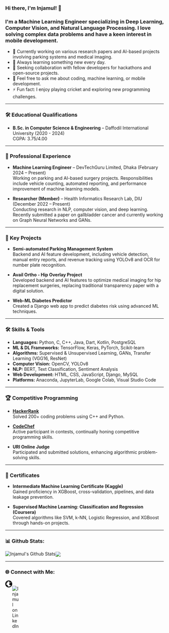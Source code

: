 ### Hi there, I'm Injamul! 👋 

### I'm a Machine Learning Engineer specializing in Deep Learning, Computer Vision, and Natural Language Processing. I love solving complex data problems and have a keen interest in mobile development.

- 🔭 Currently working on various research papers and AI-based projects involving parking systems and medical imaging.
- 🌱 Always learning something new every day.
- 👯 Seeking collaboration with fellow developers for hackathons and open-source projects.
- 💬 Feel free to ask me about coding, machine learning, or mobile development.
- ⚡ Fun fact: I enjoy playing cricket and exploring new programming challenges.

---

### 🛠️ Educational Qualifications

- **B.Sc. in Computer Science & Engineering** – Daffodil International University (2020 - 2024)  
  CGPA: 3.75/4.00
 

---

### 💼 Professional Experience

- **Machine Learning Engineer** – DevTechGuru Limited, Dhaka (February 2024 – Present)  
  Working on parking and AI-based surgery projects. Responsibilities include vehicle counting, automated reporting, and performance improvement of machine learning models.

- **Researcher (Member)** – Health Informatics Research Lab, DIU (December 2022 – Present)  
  Conducting research in NLP, computer vision, and deep learning. Recently submitted a paper on gallbladder cancer and currently working on Graph Neural Networks and GANs.

---

### 🚀 Key Projects

- **Semi-automated Parking Management System**  
  Backend and AI feature development, including vehicle detection, manual entry reports, and revenue tracking using YOLOv8 and OCR for number plate recognition.

- **Avail Ortho - Hip Overlay Project**  
  Developed backend and AI features to optimize medical imaging for hip replacement surgeries, replacing traditional transparency paper with a digital solution.

- **Web-ML Diabetes Predictor**  
  Created a Django web app to predict diabetes risk using advanced ML techniques.

---

### 🛠️ Skills & Tools

- **Languages:** Python, C, C++, Java, Dart, Kotlin, PostgreSQL
- **ML & DL Frameworks:** TensorFlow, Keras, PyTorch, Scikit-learn
- **Algorithms:** Supervised & Unsupervised Learning, GANs, Transfer Learning (VGG16, ResNet)
- **Computer Vision:** OpenCV, YOLOv8
- **NLP:** BERT, Text Classification, Sentiment Analysis
- **Web Development:** HTML, CSS, JavaScript, Django, MySQL
- **Platforms:** Anaconda, JupyterLab, Google Colab, Visual Studio Code

---

### 🏆 Competitive Programming

- **[HackerRank](https://www.hackerrank.com/profile/injamul_3798)**  
  Solved 200+ coding problems using C++ and Python.

- **[CodeChef](https://www.codechef.com/users/injamul01_3798)**  
  Active participant in contests, continually honing competitive programming skills.

- **URI Online Judge**  
  Participated and submitted solutions, enhancing algorithmic problem-solving skills.

---

### 📜 Certificates

- **Intermediate Machine Learning Certificate (Kaggle)**  
  Gained proficiency in XGBoost, cross-validation, pipelines, and data leakage prevention.

- **Supervised Machine Learning: Classification and Regression (Coursera)**  
  Covered algorithms like SVM, k-NN, Logistic Regression, and XGBoost through hands-on projects.

---

### 📊 Github Stats:

<img align="left" alt="Injamul's Github Stats" src="https://github-readme-stats.vercel.app/api?username=injamul3798&show_icons=true&hide_border=true&theme=tokyonight&hide=stars&count_private=true" />

<img align="center" src="https://github-readme-stats.vercel.app/api/top-langs/?username=injamul3798&theme=tokyonight" />

---

### 🌐 Connect with Me:

[<img align="left" alt="Injamul's Website" width="22px" src="https://raw.githubusercontent.com/iconic/open-iconic/master/svg/globe.svg" />][website]  
[<img align="left" alt="Injamul on LinkedIn" width="22px" src="https://cdn.jsdelivr.net/npm/simple-icons@v3/icons/linkedin.svg" />][linkedin]  

[website]: https://sites.google.com/diu.edu.bd/injamulhaque/home
[linkedin]: https://www.linkedin.com/in/md-injamul-haque-a053a4252/
